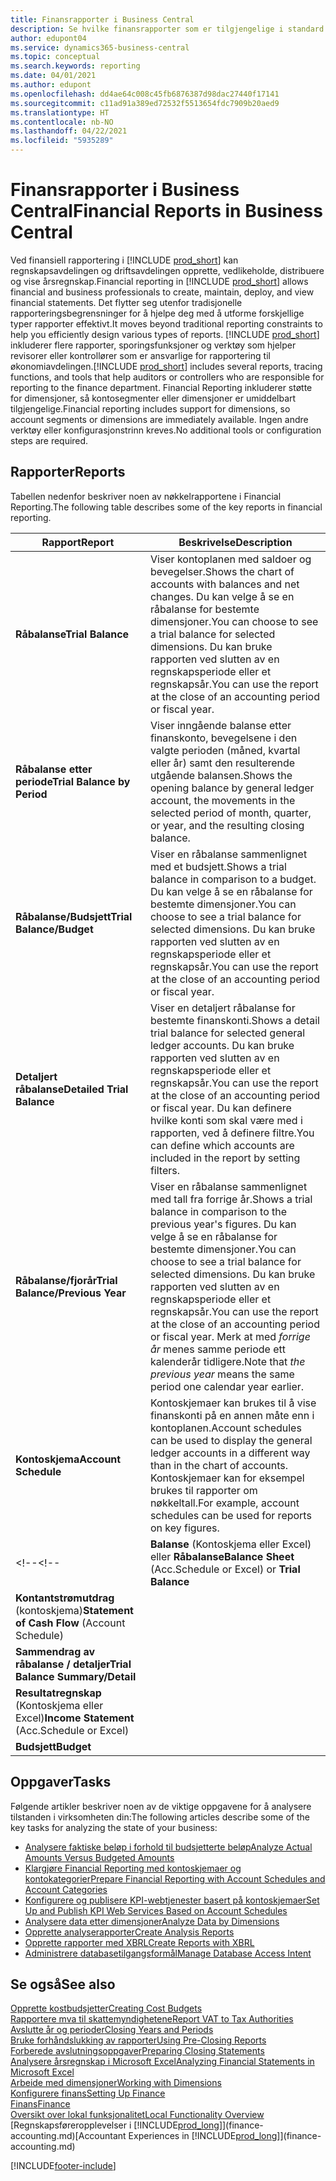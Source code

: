 ```yaml
---
title: Finansrapporter i Business Central
description: Se hvilke finansrapporter som er tilgjengelige i standard versjonen av Business Central, slik at du kan holde oversikt over virksomheten.
author: edupont04
ms.service: dynamics365-business-central
ms.topic: conceptual
ms.search.keywords: reporting
ms.date: 04/01/2021
ms.author: edupont
ms.openlocfilehash: dd4ae64c008c45fb6876387d98dac27440f17141
ms.sourcegitcommit: c11ad91a389ed72532f5513654fdc7909b20aed9
ms.translationtype: HT
ms.contentlocale: nb-NO
ms.lasthandoff: 04/22/2021
ms.locfileid: "5935289"
---
```

# <a name="financial-reports-in-business-central"></a><span data-ttu-id="4e1dc-103">Finansrapporter i Business Central</span><span class="sxs-lookup"><span data-stu-id="4e1dc-103">Financial Reports in Business Central</span></span>

<span data-ttu-id="4e1dc-104">Ved finansiell rapportering i [!INCLUDE [prod_short](includes/prod_short.md)] kan regnskapsavdelingen og driftsavdelingen opprette, vedlikeholde, distribuere og vise årsregnskap.</span><span class="sxs-lookup"><span data-stu-id="4e1dc-104">Financial reporting in [!INCLUDE [prod_short](includes/prod_short.md)] allows financial and business professionals to create, maintain, deploy, and view financial statements.</span></span> <span data-ttu-id="4e1dc-105">Det flytter seg utenfor tradisjonelle rapporteringsbegrensninger for å hjelpe deg med å utforme forskjellige typer rapporter effektivt.</span><span class="sxs-lookup"><span data-stu-id="4e1dc-105">It moves beyond traditional reporting constraints to help you efficiently design various types of reports.</span></span> <span data-ttu-id="4e1dc-106">[!INCLUDE [prod_short](includes/prod_short.md)] inkluderer flere rapporter, sporingsfunksjoner og verktøy som hjelper revisorer eller kontrollører som er ansvarlige for rapportering til økonomiavdelingen.</span><span class="sxs-lookup"><span data-stu-id="4e1dc-106">[!INCLUDE [prod_short](includes/prod_short.md)] includes several reports, tracing functions, and tools that help auditors or controllers who are responsible for reporting to the finance department.</span></span> <span data-ttu-id="4e1dc-107">Financial Reporting inkluderer støtte for dimensjoner, så kontosegmenter eller dimensjoner er umiddelbart tilgjengelige.</span><span class="sxs-lookup"><span data-stu-id="4e1dc-107">Financial reporting includes support for dimensions, so account segments or dimensions are immediately available.</span></span> <span data-ttu-id="4e1dc-108">Ingen andre verktøy eller konfigurasjonstrinn kreves.</span><span class="sxs-lookup"><span data-stu-id="4e1dc-108">No additional tools or configuration steps are required.</span></span>  

## <a name="reports"></a><span data-ttu-id="4e1dc-109">Rapporter</span><span class="sxs-lookup"><span data-stu-id="4e1dc-109">Reports</span></span>

<span data-ttu-id="4e1dc-110">Tabellen nedenfor beskriver noen av nøkkelrapportene i Financial Reporting.</span><span class="sxs-lookup"><span data-stu-id="4e1dc-110">The following table describes some of the key reports in financial reporting.</span></span>

|<span data-ttu-id="4e1dc-111">Rapport</span><span class="sxs-lookup"><span data-stu-id="4e1dc-111">Report</span></span> |<span data-ttu-id="4e1dc-112">Beskrivelse</span><span class="sxs-lookup"><span data-stu-id="4e1dc-112">Description</span></span>  |
|---------|---------|
|<span data-ttu-id="4e1dc-113">**Råbalanse**</span><span class="sxs-lookup"><span data-stu-id="4e1dc-113">**Trial Balance**</span></span>| <span data-ttu-id="4e1dc-114">Viser kontoplanen med saldoer og bevegelser.</span><span class="sxs-lookup"><span data-stu-id="4e1dc-114">Shows the chart of accounts with balances and net changes.</span></span> <span data-ttu-id="4e1dc-115">Du kan velge å se en råbalanse for bestemte dimensjoner.</span><span class="sxs-lookup"><span data-stu-id="4e1dc-115">You can choose to see a trial balance for selected dimensions.</span></span> <span data-ttu-id="4e1dc-116">Du kan bruke rapporten ved slutten av en regnskapsperiode eller et regnskapsår.</span><span class="sxs-lookup"><span data-stu-id="4e1dc-116">You can use the report at the close of an accounting period or fiscal year.</span></span> |
|<span data-ttu-id="4e1dc-117">**Råbalanse etter periode**</span><span class="sxs-lookup"><span data-stu-id="4e1dc-117">**Trial Balance by Period**</span></span>  | <span data-ttu-id="4e1dc-118">Viser inngående balanse etter finanskonto, bevegelsene i den valgte perioden (måned, kvartal eller år) samt den resulterende utgående balansen.</span><span class="sxs-lookup"><span data-stu-id="4e1dc-118">Shows the opening balance by general ledger account, the movements in the selected period of month, quarter, or year, and the resulting closing balance.</span></span>         |
|<span data-ttu-id="4e1dc-119">**Råbalanse/Budsjett**</span><span class="sxs-lookup"><span data-stu-id="4e1dc-119">**Trial Balance/Budget**</span></span> | <span data-ttu-id="4e1dc-120">Viser en råbalanse sammenlignet med et budsjett.</span><span class="sxs-lookup"><span data-stu-id="4e1dc-120">Shows a trial balance in comparison to a budget.</span></span> <span data-ttu-id="4e1dc-121">Du kan velge å se en råbalanse for bestemte dimensjoner.</span><span class="sxs-lookup"><span data-stu-id="4e1dc-121">You can choose to see a trial balance for selected dimensions.</span></span> <span data-ttu-id="4e1dc-122">Du kan bruke rapporten ved slutten av en regnskapsperiode eller et regnskapsår.</span><span class="sxs-lookup"><span data-stu-id="4e1dc-122">You can use the report at the close of an accounting period or fiscal year.</span></span>        |
|<span data-ttu-id="4e1dc-123">**Detaljert råbalanse**</span><span class="sxs-lookup"><span data-stu-id="4e1dc-123">**Detailed Trial Balance**</span></span> |<span data-ttu-id="4e1dc-124">Viser en detaljert råbalanse for bestemte finanskonti.</span><span class="sxs-lookup"><span data-stu-id="4e1dc-124">Shows a detail trial balance for selected general ledger accounts.</span></span> <span data-ttu-id="4e1dc-125">Du kan bruke rapporten ved slutten av en regnskapsperiode eller et regnskapsår.</span><span class="sxs-lookup"><span data-stu-id="4e1dc-125">You can use the report at the close of an accounting period or fiscal year.</span></span> <span data-ttu-id="4e1dc-126">Du kan definere hvilke konti som skal være med i rapporten, ved å definere filtre.</span><span class="sxs-lookup"><span data-stu-id="4e1dc-126">You can define which accounts are included in the report by setting filters.</span></span>         |
|<span data-ttu-id="4e1dc-127">**Råbalanse/fjorår**</span><span class="sxs-lookup"><span data-stu-id="4e1dc-127">**Trial Balance/Previous Year**</span></span>|<span data-ttu-id="4e1dc-128">Viser en råbalanse sammenlignet med tall fra forrige år.</span><span class="sxs-lookup"><span data-stu-id="4e1dc-128">Shows a trial balance in comparison to the previous year's figures.</span></span> <span data-ttu-id="4e1dc-129">Du kan velge å se en råbalanse for bestemte dimensjoner.</span><span class="sxs-lookup"><span data-stu-id="4e1dc-129">You can choose to see a trial balance for selected dimensions.</span></span> <span data-ttu-id="4e1dc-130">Du kan bruke rapporten ved slutten av en regnskapsperiode eller et regnskapsår.</span><span class="sxs-lookup"><span data-stu-id="4e1dc-130">You can use the report at the close of an accounting period or fiscal year.</span></span> <span data-ttu-id="4e1dc-131">Merk at med *forrige år* menes samme periode ett kalenderår tidligere.</span><span class="sxs-lookup"><span data-stu-id="4e1dc-131">Note that *the previous year* means the same period one calendar year earlier.</span></span>|
|<span data-ttu-id="4e1dc-132">**Kontoskjema**</span><span class="sxs-lookup"><span data-stu-id="4e1dc-132">**Account Schedule**</span></span>|<span data-ttu-id="4e1dc-133">Kontoskjemaer kan brukes til å vise finanskonti på en annen måte enn i kontoplanen.</span><span class="sxs-lookup"><span data-stu-id="4e1dc-133">Account schedules can be used to display the general ledger accounts in a different way than in the chart of accounts.</span></span> <span data-ttu-id="4e1dc-134">Kontoskjemaer kan for eksempel brukes til rapporter om nøkkeltall.</span><span class="sxs-lookup"><span data-stu-id="4e1dc-134">For example, account schedules can be used for reports on key figures.</span></span>|
<span data-ttu-id="4e1dc-135"><!--</span><span class="sxs-lookup"><span data-stu-id="4e1dc-135"><!--</span></span>|<span data-ttu-id="4e1dc-136">**Balanse** (Kontoskjema eller Excel) eller **Råbalanse**</span><span class="sxs-lookup"><span data-stu-id="4e1dc-136">**Balance Sheet** (Acc.Schedule or Excel) or **Trial Balance**</span></span> |         |
|<span data-ttu-id="4e1dc-137">**Kontantstrømutdrag** (kontoskjema)</span><span class="sxs-lookup"><span data-stu-id="4e1dc-137">**Statement of Cash Flow** (Account Schedule)</span></span> |         |
|<span data-ttu-id="4e1dc-138">**Sammendrag av råbalanse / detaljer**</span><span class="sxs-lookup"><span data-stu-id="4e1dc-138">**Trial Balance Summary/Detail**</span></span> |         |
|<span data-ttu-id="4e1dc-139">**Resultatregnskap** (Kontoskjema eller Excel)</span><span class="sxs-lookup"><span data-stu-id="4e1dc-139">**Income Statement** (Acc.Schedule or Excel)</span></span>||
|<span data-ttu-id="4e1dc-140">**Budsjett**</span><span class="sxs-lookup"><span data-stu-id="4e1dc-140">**Budget**</span></span> ||-->

## <a name="tasks"></a><span data-ttu-id="4e1dc-141">Oppgaver</span><span class="sxs-lookup"><span data-stu-id="4e1dc-141">Tasks</span></span>

<span data-ttu-id="4e1dc-142">Følgende artikler beskriver noen av de viktige oppgavene for å analysere tilstanden i virksomheten din:</span><span class="sxs-lookup"><span data-stu-id="4e1dc-142">The following articles describe some of the key tasks for analyzing the state of your business:</span></span>

* [<span data-ttu-id="4e1dc-143">Analysere faktiske beløp i forhold til budsjetterte beløp</span><span class="sxs-lookup"><span data-stu-id="4e1dc-143">Analyze Actual Amounts Versus Budgeted Amounts</span></span>](bi-how-analyze-actual-versus-budget.md)  
* [<span data-ttu-id="4e1dc-144">Klargjøre Financial Reporting med kontoskjemaer og kontokategorier</span><span class="sxs-lookup"><span data-stu-id="4e1dc-144">Prepare Financial Reporting with Account Schedules and Account Categories</span></span>](bi-how-work-account-schedule.md)  
* [<span data-ttu-id="4e1dc-145">Konfigurere og publisere KPI-webtjenester basert på kontoskjemaer</span><span class="sxs-lookup"><span data-stu-id="4e1dc-145">Set Up and Publish KPI Web Services Based on Account Schedules</span></span>](bi-how-to-set-up-and-publish-kpi-web-services-based-on-account-schedules.md)  
* [<span data-ttu-id="4e1dc-146">Analysere data etter dimensjoner</span><span class="sxs-lookup"><span data-stu-id="4e1dc-146">Analyze Data by Dimensions</span></span>](bi-how-analyze-data-dimension.md)  
* [<span data-ttu-id="4e1dc-147">Opprette analyserapporter</span><span class="sxs-lookup"><span data-stu-id="4e1dc-147">Create Analysis Reports</span></span>](bi-how-create-analysis-views-reports.md)  
* [<span data-ttu-id="4e1dc-148">Opprette rapporter med XBRL</span><span class="sxs-lookup"><span data-stu-id="4e1dc-148">Create Reports with XBRL</span></span>](bi-create-reports-with-xbrl.md)  
* [<span data-ttu-id="4e1dc-149">Administrere databasetilgangsformål</span><span class="sxs-lookup"><span data-stu-id="4e1dc-149">Manage Database Access Intent</span></span>](admin-data-access-intent.md)  

## <a name="see-also"></a><span data-ttu-id="4e1dc-150">Se også</span><span class="sxs-lookup"><span data-stu-id="4e1dc-150">See also</span></span>

[<span data-ttu-id="4e1dc-151">Opprette kostbudsjetter</span><span class="sxs-lookup"><span data-stu-id="4e1dc-151">Creating Cost Budgets</span></span>](finance-create-cost-budgets.md)  
[<span data-ttu-id="4e1dc-152">Rapportere mva til skattemyndighetene</span><span class="sxs-lookup"><span data-stu-id="4e1dc-152">Report VAT to Tax Authorities</span></span>](finance-how-report-vat.md)  
[<span data-ttu-id="4e1dc-153">Avslutte år og perioder</span><span class="sxs-lookup"><span data-stu-id="4e1dc-153">Closing Years and Periods</span></span>](year-close-years-periods.md)  
[<span data-ttu-id="4e1dc-154">Bruke forhåndslukking av rapporter</span><span class="sxs-lookup"><span data-stu-id="4e1dc-154">Using Pre-Closing Reports</span></span>](year-prepare-preclose-reports.md)  
[<span data-ttu-id="4e1dc-155">Forberede avslutningsoppgaver</span><span class="sxs-lookup"><span data-stu-id="4e1dc-155">Preparing Closing Statements</span></span>](year-prepare-close-statement.md)  
[<span data-ttu-id="4e1dc-156">Analysere årsregnskap i Microsoft Excel</span><span class="sxs-lookup"><span data-stu-id="4e1dc-156">Analyzing Financial Statements in Microsoft Excel</span></span>](finance-analyze-excel.md)  
[<span data-ttu-id="4e1dc-157">Arbeide med dimensjoner</span><span class="sxs-lookup"><span data-stu-id="4e1dc-157">Working with Dimensions</span></span>](finance-dimensions.md)  
[<span data-ttu-id="4e1dc-158">Konfigurere finans</span><span class="sxs-lookup"><span data-stu-id="4e1dc-158">Setting Up Finance</span></span>](finance-setup-finance.md)  
[<span data-ttu-id="4e1dc-159">Finans</span><span class="sxs-lookup"><span data-stu-id="4e1dc-159">Finance</span></span>](finance.md)  
[<span data-ttu-id="4e1dc-160">Oversikt over lokal funksjonalitet</span><span class="sxs-lookup"><span data-stu-id="4e1dc-160">Local Functionality Overview</span></span>](about-localization.md)  
<span data-ttu-id="4e1dc-161">[Regnskapsføreropplevelser i [!INCLUDE[prod_long](includes/prod_long.md)]](finance-accounting.md)</span><span class="sxs-lookup"><span data-stu-id="4e1dc-161">[Accountant Experiences in [!INCLUDE[prod_long](includes/prod_long.md)]](finance-accounting.md)</span></span>  


[!INCLUDE[footer-include](includes/footer-banner.md)]
